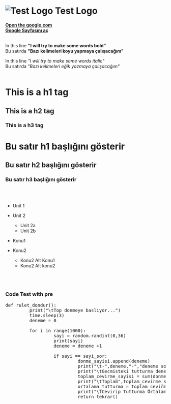 # ![Test Logo](http://i.imgur.com/jSTFbtN.jpg) Test Logo

[**Open the google.com**](http://www.google.com)<br>
[**Google Sayfasını aç**](http://www.google.com)
<br>
<br>

In this line **"I will try to make some words bold"**<br>
Bu satırda **"Bazı kelimeleri koyu yapmaya çalışacağım"**

In this line *"I will try to make some words italic"*<br>
Bu satırda *"Bazı kelimeleri eğik yazmaya çalışacağım"*
<br>
<br>

# This is a h1 tag
## This is a h2 tag
### This is a h3 tag


# Bu satır h1 başlığını gösterir
## Bu satır h2 başlığını gösterir
### Bu satır h3 başlığını gösterir
<br>
<br>


* Unit 1
* Unit 2
  * Unit 2a
  * Unit 2b

* Konu1
* Konu2
  * Konu2 Alt Konu1
  * Konu2 Alt konu2
<br>
<br>

### Code Test with pre

<pre>
def rulet_dondur():
         print("\tTop donmeye basliyor...")
         time.sleep(3)
         deneme = 0
         
         for i in range(1000):
                  sayi = random.randint(0,36)
                  print(sayi)
                  deneme = deneme +1
                  
                  if sayi == sayi_sor:
                           donme_sayisi.append(deneme)
                           print("\t-",deneme,"-","deneme sonunda girmis oldugunuz",sayi_sor,"rakamini tuturdunuz")
                           print("\tGecmisteki tutturma denemeleri",donme_sayisi,)
                           toplam_cevirme_sayisi = sum(donme_sayisi)
                           print("\tToplam",toplam_cevirme_sayisi,"defa cevirdiniz.")
                           ortalama_tutturma = toplam_cevirme_sayisi / len(donme_sayisi)
                           print("\tCevirip Tutturma Ortalamasi:",ortalama_tutturma)
                           return tekrar()
     


